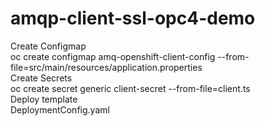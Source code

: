 # amqp-client-ssl-opc4-demo
Create Configmap <br> 
oc create configmap amq-openshift-client-config --from-file=src/main/resources/application.properties <br>
Create Secrets <br>
oc create secret generic client-secret --from-file=client.ts <br>
Deploy template<br>
DeploymentConfig.yaml
